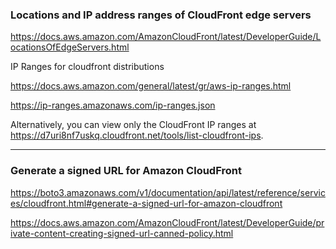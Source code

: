 ### Locations and IP address ranges of CloudFront edge servers
https://docs.aws.amazon.com/AmazonCloudFront/latest/DeveloperGuide/LocationsOfEdgeServers.html


IP Ranges for cloudfront distributions

https://docs.aws.amazon.com/general/latest/gr/aws-ip-ranges.html

https://ip-ranges.amazonaws.com/ip-ranges.json


Alternatively, you can view only the CloudFront IP ranges at https://d7uri8nf7uskq.cloudfront.net/tools/list-cloudfront-ips.

---

### Generate a signed URL for Amazon CloudFront

https://boto3.amazonaws.com/v1/documentation/api/latest/reference/services/cloudfront.html#generate-a-signed-url-for-amazon-cloudfront

https://docs.aws.amazon.com/AmazonCloudFront/latest/DeveloperGuide/private-content-creating-signed-url-canned-policy.html

